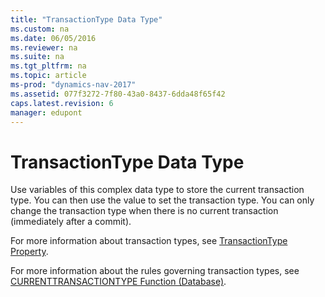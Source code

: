 ```yaml
---
title: "TransactionType Data Type"
ms.custom: na
ms.date: 06/05/2016
ms.reviewer: na
ms.suite: na
ms.tgt_pltfrm: na
ms.topic: article
ms-prod: "dynamics-nav-2017"
ms.assetid: 077f3272-7f80-43a0-8437-6dda48f65f42
caps.latest.revision: 6
manager: edupont
---
```

# TransactionType Data Type
Use variables of this complex data type to store the current transaction type. You can then use the value to set the transaction type. You can only change the transaction type when there is no current transaction \(immediately after a commit\).  
  
 For more information about transaction types, see [TransactionType Property](TransactionType-Property.md).  
  
 For more information about the rules governing transaction types, see [CURRENTTRANSACTIONTYPE Function \(Database\)](CURRENTTRANSACTIONTYPE-Function--Database-.md).